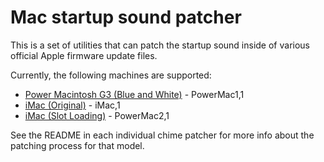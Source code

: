 # Mac startup sound patcher

This is a set of utilities that can patch the startup sound inside of various official Apple firmware update files.

Currently, the following machines are supported:

- [Power Macintosh G3 (Blue and White)](g3_blue_and_white/) - PowerMac1,1
- [iMac (Original)](imac_original/) - iMac,1
- [iMac (Slot Loading)](imac_slot_loading/) - PowerMac2,1

See the README in each individual chime patcher for more info about the patching process for that model.
